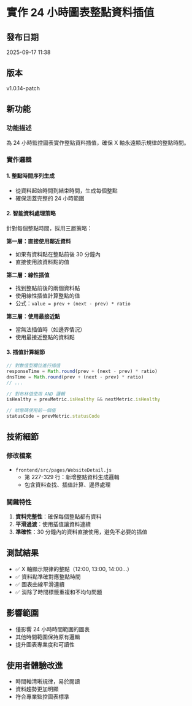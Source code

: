 # 實作 24 小時圖表整點資料插值

## 發布日期
2025-09-17 11:38

## 版本
v1.0.14-patch

## 新功能

### 功能描述
為 24 小時監控圖表實作整點資料插值，確保 X 軸永遠顯示規律的整點時間。

### 實作邏輯

#### 1. 整點時間序列生成
- 從資料起始時間到結束時間，生成每個整點
- 確保涵蓋完整的 24 小時範圍

#### 2. 智能資料處理策略
針對每個整點時間，採用三層策略：

**第一層：直接使用鄰近資料**
- 如果有資料點在整點前後 30 分鐘內
- 直接使用該資料點的值

**第二層：線性插值**
- 找到整點前後的兩個資料點
- 使用線性插值計算整點的值
- 公式：`value = prev + (next - prev) * ratio`

**第三層：使用最接近點**
- 當無法插值時（如邊界情況）
- 使用最接近整點的資料點

#### 3. 插值計算細節
```javascript
// 對數值型欄位進行插值
responseTime = Math.round(prev + (next - prev) * ratio)
dnsTime = Math.round(prev + (next - prev) * ratio)
// ...

// 對布林值使用 AND 邏輯
isHealthy = prevMetric.isHealthy && nextMetric.isHealthy

// 狀態碼使用前一個值
statusCode = prevMetric.statusCode
```

## 技術細節

### 修改檔案
- `frontend/src/pages/WebsiteDetail.js`
  - 第 227-329 行：新增整點資料生成邏輯
  - 包含資料查找、插值計算、邊界處理

### 關鍵特性
1. **資料完整性**：確保每個整點都有資料
2. **平滑過渡**：使用插值讓資料連續
3. **準確性**：30 分鐘內的資料直接使用，避免不必要的插值

## 測試結果
- ✅ X 軸顯示規律的整點（12:00, 13:00, 14:00...）
- ✅ 資料點準確對應整點時間
- ✅ 圖表曲線平滑連續
- ✅ 消除了時間標籤重複和不均勻問題

## 影響範圍
- 僅影響 24 小時時間範圍的圖表
- 其他時間範圍保持原有邏輯
- 提升圖表專業度和可讀性

## 使用者體驗改進
- 時間軸清晰規律，易於閱讀
- 資料趨勢更加明顯
- 符合專業監控圖表標準